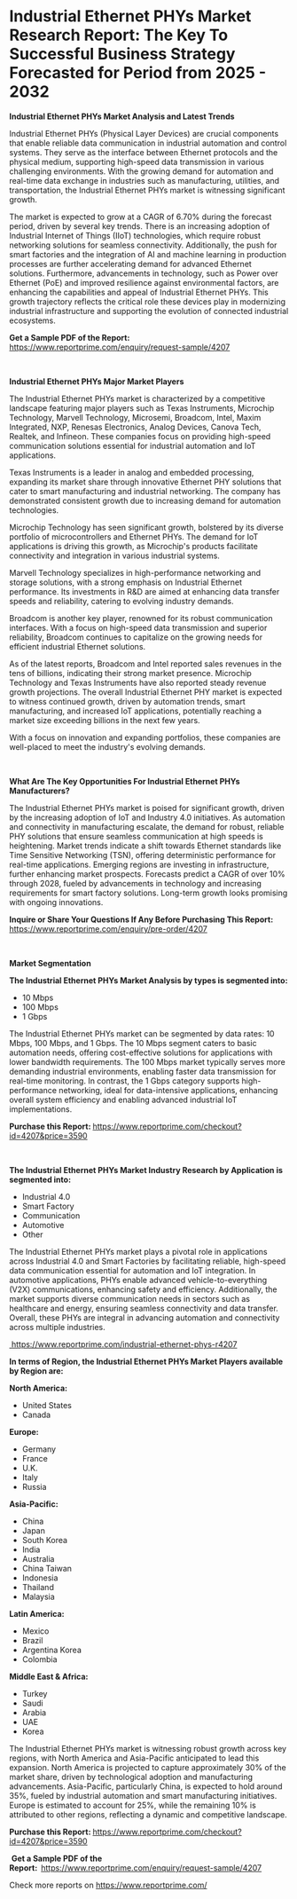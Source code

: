 <p><h1>Industrial Ethernet PHYs Market Research Report: The Key To Successful Business Strategy Forecasted for Period from 2025 - 2032</h1></p><p><strong>Industrial Ethernet PHYs Market Analysis and Latest Trends</strong></p>
<p><p>Industrial Ethernet PHYs (Physical Layer Devices) are crucial components that enable reliable data communication in industrial automation and control systems. They serve as the interface between Ethernet protocols and the physical medium, supporting high-speed data transmission in various challenging environments. With the growing demand for automation and real-time data exchange in industries such as manufacturing, utilities, and transportation, the Industrial Ethernet PHYs market is witnessing significant growth.</p><p>The market is expected to grow at a CAGR of 6.70% during the forecast period, driven by several key trends. There is an increasing adoption of Industrial Internet of Things (IIoT) technologies, which require robust networking solutions for seamless connectivity. Additionally, the push for smart factories and the integration of AI and machine learning in production processes are further accelerating demand for advanced Ethernet solutions. Furthermore, advancements in technology, such as Power over Ethernet (PoE) and improved resilience against environmental factors, are enhancing the capabilities and appeal of Industrial Ethernet PHYs. This growth trajectory reflects the critical role these devices play in modernizing industrial infrastructure and supporting the evolution of connected industrial ecosystems.</p></p>
<p><strong>Get a Sample PDF of the Report:&nbsp;</strong> <a href="https://www.reportprime.com/enquiry/request-sample/4207?utm_campaign=3558&utm_medium=2&utm_source=Github&utm_content=ia&utm_term=19032025&utm_id=industrial-ethernet-phys">https://www.reportprime.com/enquiry/request-sample/4207</a></p>
<p>&nbsp;</p>
<p><strong>Industrial Ethernet PHYs Major Market Players</strong></p>
<p><p>The Industrial Ethernet PHYs market is characterized by a competitive landscape featuring major players such as Texas Instruments, Microchip Technology, Marvell Technology, Microsemi, Broadcom, Intel, Maxim Integrated, NXP, Renesas Electronics, Analog Devices, Canova Tech, Realtek, and Infineon. These companies focus on providing high-speed communication solutions essential for industrial automation and IoT applications.</p><p>Texas Instruments is a leader in analog and embedded processing, expanding its market share through innovative Ethernet PHY solutions that cater to smart manufacturing and industrial networking. The company has demonstrated consistent growth due to increasing demand for automation technologies.</p><p>Microchip Technology has seen significant growth, bolstered by its diverse portfolio of microcontrollers and Ethernet PHYs. The demand for IoT applications is driving this growth, as Microchip's products facilitate connectivity and integration in various industrial systems.</p><p>Marvell Technology specializes in high-performance networking and storage solutions, with a strong emphasis on Industrial Ethernet performance. Its investments in R&D are aimed at enhancing data transfer speeds and reliability, catering to evolving industry demands.</p><p>Broadcom is another key player, renowned for its robust communication interfaces. With a focus on high-speed data transmission and superior reliability, Broadcom continues to capitalize on the growing needs for efficient industrial Ethernet solutions.</p><p>As of the latest reports, Broadcom and Intel reported sales revenues in the tens of billions, indicating their strong market presence. Microchip Technology and Texas Instruments have also reported steady revenue growth projections. The overall Industrial Ethernet PHY market is expected to witness continued growth, driven by automation trends, smart manufacturing, and increased IoT applications, potentially reaching a market size exceeding billions in the next few years. </p><p>With a focus on innovation and expanding portfolios, these companies are well-placed to meet the industry's evolving demands.</p></p>
<p>&nbsp;</p>
<p><strong>What Are The Key Opportunities For Industrial Ethernet PHYs Manufacturers?</strong></p>
<p><p>The Industrial Ethernet PHYs market is poised for significant growth, driven by the increasing adoption of IoT and Industry 4.0 initiatives. As automation and connectivity in manufacturing escalate, the demand for robust, reliable PHY solutions that ensure seamless communication at high speeds is heightening. Market trends indicate a shift towards Ethernet standards like Time Sensitive Networking (TSN), offering deterministic performance for real-time applications. Emerging regions are investing in infrastructure, further enhancing market prospects. Forecasts predict a CAGR of over 10% through 2028, fueled by advancements in technology and increasing requirements for smart factory solutions. Long-term growth looks promising with ongoing innovations.</p></p>
<p><strong>Inquire or Share Your Questions If Any Before Purchasing This Report:</strong> <a href="https://www.reportprime.com/enquiry/pre-order/4207?utm_campaign=3558&utm_medium=2&utm_source=Github&utm_content=ia&utm_term=19032025&utm_id=industrial-ethernet-phys">https://www.reportprime.com/enquiry/pre-order/4207</a></p>
<p>&nbsp;</p>
<p><strong>Market Segmentation</strong></p>
<p><strong>The Industrial Ethernet PHYs Market Analysis by types is segmented into:</strong></p>
<p><ul><li>10 Mbps</li><li>100 Mbps</li><li>1 Gbps</li></ul></p>
<p><p>The Industrial Ethernet PHYs market can be segmented by data rates: 10 Mbps, 100 Mbps, and 1 Gbps. The 10 Mbps segment caters to basic automation needs, offering cost-effective solutions for applications with lower bandwidth requirements. The 100 Mbps market typically serves more demanding industrial environments, enabling faster data transmission for real-time monitoring. In contrast, the 1 Gbps category supports high-performance networking, ideal for data-intensive applications, enhancing overall system efficiency and enabling advanced industrial IoT implementations.</p></p>
<p><strong>Purchase this Report:&nbsp;</strong><a href="https://www.reportprime.com/checkout?id=4207&price=3590&utm_campaign=3558&utm_medium=2&utm_source=Github&utm_content=ia&utm_term=19032025&utm_id=industrial-ethernet-phys">https://www.reportprime.com/checkout?id=4207&price=3590</a></p>
<p>&nbsp;</p>
<p><strong>The Industrial Ethernet PHYs Market Industry Research by Application is segmented into:</strong></p>
<p><ul><li>Industrial 4.0</li><li>Smart Factory</li><li>Communication</li><li>Automotive</li><li>Other</li></ul></p>
<p><p>The Industrial Ethernet PHYs market plays a pivotal role in applications across Industrial 4.0 and Smart Factories by facilitating reliable, high-speed data communication essential for automation and IoT integration. In automotive applications, PHYs enable advanced vehicle-to-everything (V2X) communications, enhancing safety and efficiency. Additionally, the market supports diverse communication needs in sectors such as healthcare and energy, ensuring seamless connectivity and data transfer. Overall, these PHYs are integral in advancing automation and connectivity across multiple industries.</p></p>
<p><a href="https://www.reportprime.com/industrial-ethernet-phys-r4207?utm_campaign=3558&utm_medium=2&utm_source=Github&utm_content=ia&utm_term=19032025&utm_id=industrial-ethernet-phys">&nbsp;https://www.reportprime.com/industrial-ethernet-phys-r4207</a></p>
<p><strong>In terms of Region, the Industrial Ethernet PHYs Market Players available by Region are:</strong></p>
<p>
    <p> <strong> North America: </strong>
        <ul>
            <li>United States</li>
            <li>Canada</li>
        </ul>
        </p> 
    <p> <strong> Europe: </strong>
        <ul>
            <li>Germany</li>
            <li>France</li>
            <li>U.K.</li>
            <li>Italy</li>
            <li>Russia</li>
        </ul>
        </p> 
    <p> <strong> Asia-Pacific: </strong>
        <ul>
            <li>China</li>
            <li>Japan</li>
            <li>South Korea</li>
            <li>India</li>
            <li>Australia</li>
            <li>China Taiwan</li>
            <li>Indonesia</li>
            <li>Thailand</li>
            <li>Malaysia</li>
        </ul>
        </p> 
    <p> <strong> Latin America: </strong>
        <ul>
            <li>Mexico</li>
            <li>Brazil</li>
            <li>Argentina Korea</li>
            <li>Colombia</li>
        </ul>
        </p> 
    <p> <strong> Middle East & Africa: </strong>
        <ul>
            <li>Turkey</li>
            <li>Saudi</li>
            <li>Arabia</li>
            <li>UAE</li>
            <li>Korea</li>
        </ul>
    </p>
    </p>
<p><p>The Industrial Ethernet PHYs market is witnessing robust growth across key regions, with North America and Asia-Pacific anticipated to lead this expansion. North America is projected to capture approximately 30% of the market share, driven by technological adoption and manufacturing advancements. Asia-Pacific, particularly China, is expected to hold around 35%, fueled by industrial automation and smart manufacturing initiatives. Europe is estimated to account for 25%, while the remaining 10% is attributed to other regions, reflecting a dynamic and competitive landscape.</p></p>
<p><strong>Purchase this Report: </strong><a href="https://www.reportprime.com/checkout?id=4207&price=3590&utm_campaign=3558&utm_medium=2&utm_source=Github&utm_content=ia&utm_term=19032025&utm_id=industrial-ethernet-phys">https://www.reportprime.com/checkout?id=4207&price=3590</a></p>
<p>&nbsp;<strong>Get a Sample PDF of the Report:&nbsp;&nbsp;</strong><a href="https://www.reportprime.com/enquiry/request-sample/4207?utm_campaign=3558&utm_medium=2&utm_source=Github&utm_content=ia&utm_term=19032025&utm_id=industrial-ethernet-phys">https://www.reportprime.com/enquiry/request-sample/4207</a></p>
<p><strong></strong></p>
<p>Check more reports on <a href="https://www.reportprime.com/?utm_campaign=3558&utm_medium=2&utm_source=Github&utm_content=ia&utm_term=19032025&utm_id=industrial-ethernet-phys">https://www.reportprime.com/</a></p>